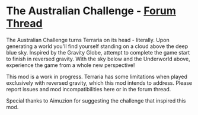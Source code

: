 # The Australian Challenge - [Forum Thread](https://forums.terraria.org/index.php?threads/the-australian-challenge.104763/)

The Australian Challenge turns Terraria on its head - literally. Upon generating a world you'll find yourself standing on a cloud above the deep blue sky. Inspired by the Gravity Globe, attempt to complete the game start to finish in reversed gravity. With the sky below and the Underworld above, experience the game from a whole new perspective!

This mod is a work in progress. Terraria has some limitations when played exclusively with reversed gravity, which this mod intends to address. Please report issues and mod incompatibilities here or in the forum thread.

Special thanks to Aimuzion for suggesting the challenge that inspired this mod.
